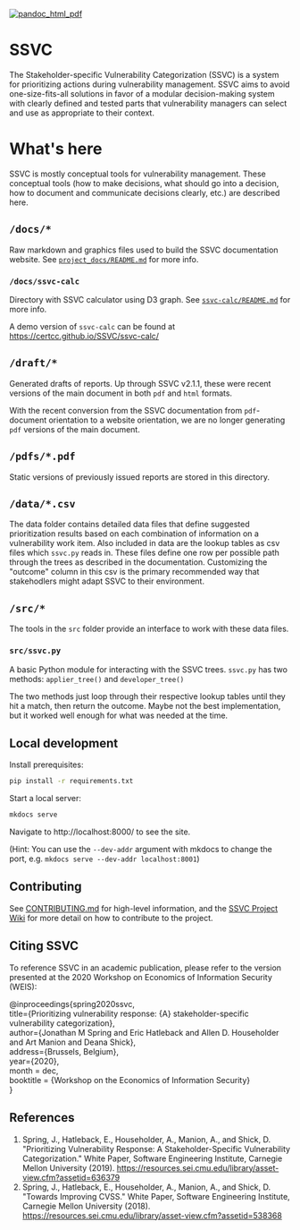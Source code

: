 [![pandoc_html_pdf](https://github.com/CERTCC/SSVC/actions/workflows/pandoc_html_pdf.yaml/badge.svg)](https://github.com/CERTCC/SSVC/actions/workflows/pandoc_html_pdf.yaml)

# SSVC

The Stakeholder-specific Vulnerability Categorization (SSVC) is a system for prioritizing actions during vulnerability management.
SSVC aims to avoid one-size-fits-all solutions in favor of a modular decision-making system with clearly defined and tested parts that vulnerability managers can select and use as appropriate to their context.

# What's here

SSVC is mostly conceptual tools for vulnerability management.
These conceptual tools (how to make decisions, what should go into a decision, how to document and communicate decisions clearly, etc.) are described here.

## `/docs/*`

Raw markdown and graphics files used to build the SSVC documentation website.
See [`project_docs/README.md`](project_docs/README.md) for more info.


### `/docs/ssvc-calc`

Directory with SSVC calculator using D3 graph.
See [`ssvc-calc/README.md`](docs/ssvc-calc/README.md) for more info.

A demo version of `ssvc-calc` can be found at https://certcc.github.io/SSVC/ssvc-calc/


## `/draft/*`

Generated drafts of reports.
Up through SSVC v2.1.1, these were recent versions of the main document in both `pdf` and `html` formats.

With the recent conversion from the SSVC documentation from `pdf`-document orientation to a website orientation,
we are no longer generating `pdf` versions of the main document.

## `/pdfs/*.pdf`

Static versions of previously issued reports are stored in this directory.

## `/data/*.csv`

The data folder contains detailed data files that define suggested prioritization results based on each combination of information on a vulnerability work item.
Also included in data are the lookup tables as csv files which `ssvc.py` reads in.
These files define one row per possible path through the trees as described in the documentation.
Customizing the "outcome" column in this csv is the primary recommended way that stakehodlers might adapt SSVC to their environment.

## `/src/*`

The tools in the `src` folder provide an interface to work with these data files.

### `src/ssvc.py`

A basic Python module for interacting with the SSVC trees. `ssvc.py` has
two methods: `applier_tree()` and `developer_tree()`

The two methods just loop through their respective lookup tables until
they hit a match, then return the outcome. Maybe not the best implementation,
but it worked well enough for what was needed at the time.

## Local development

Install prerequisites:

```bash
pip install -r requirements.txt
```

Start a local server:

```bash
mkdocs serve
```

Navigate to http://localhost:8000/ to see the site.

(Hint: You can use the `--dev-addr` argument with mkdocs to change the port, e.g. `mkdocs serve --dev-addr localhost:8001`)

## Contributing

See [CONTRIBUTING.md](CONTRIBUTING.md) for high-level information, and the [SSVC Project Wiki](https://github.com/CERTCC/SSVC/wiki)
for more detail on how to contribute to the project.

## Citing SSVC

To reference SSVC in an academic publication, please refer to the version presented at the 2020 Workshop on Economics of Information Security (WEIS):

@inproceedings{spring2020ssvc,  
  title={Prioritizing vulnerability response: {A} stakeholder-specific vulnerability categorization},  
  author={Jonathan M Spring and Eric Hatleback and Allen D. Householder and Art Manion and Deana Shick},  
  address={Brussels, Belgium},  
  year={2020},  
  month = dec,  
  booktitle = {Workshop on the Economics of Information Security}  
}

## References

1. Spring, J., Hatleback, E., Householder, A., Manion, A., and Shick, D. "Prioritizing Vulnerability Response: A Stakeholder-Specific Vulnerability Categorization." White Paper, Software Engineering Institute, Carnegie Mellon University (2019). https://resources.sei.cmu.edu/library/asset-view.cfm?assetid=636379
2. Spring, J., Hatleback, E., Householder, A., Manion, A., and Shick, D. "Towards Improving CVSS." White Paper, Software Engineering Institute, Carnegie Mellon University (2018). https://resources.sei.cmu.edu/library/asset-view.cfm?assetid=538368

